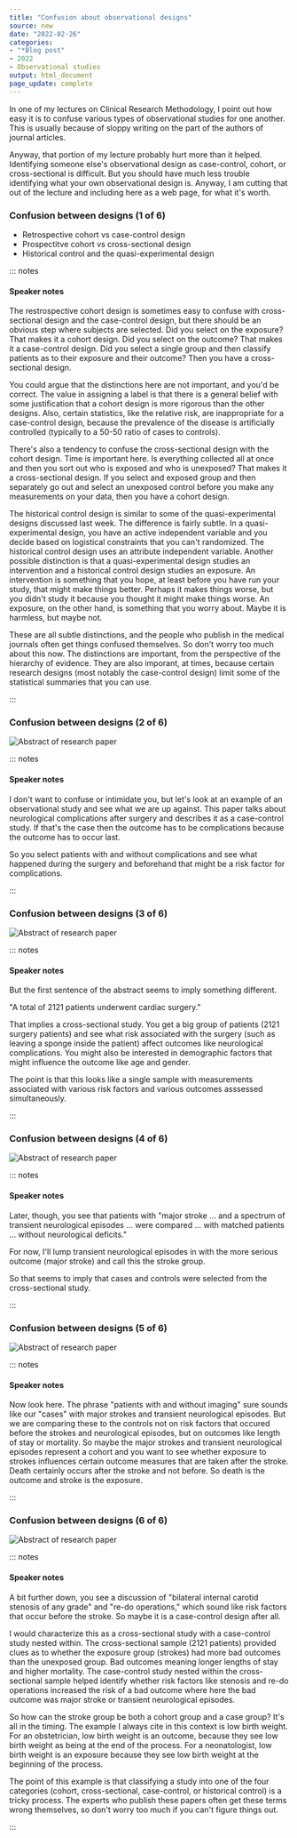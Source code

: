```yaml
---
title: "Confusion about observational designs"
source: new
date: "2022-02-26"
categories:
- "*Blog post"
- 2022
- Observational studies
output: html_document
page_update: complete
---
```


In one of my lectures on Clinical Research Methodology, I point out how easy it is to confuse various types of observational studies for one another. This is usually because of sloppy writing on the part of the authors of journal articles.

Anyway, that portion of my lecture probably hurt more than it helped. Identifying someone else's observational design as case-control, cohort, or cross-sectional is difficult. But you should have much less trouble identifying what your own observational design is. Anyway, I am cutting that out of the lecture and including here as a web page, for what it's worth.

### Confusion between designs (1 of 6)

* Retrospective cohort vs case-control design
* Prospectitve cohort vs cross-sectional design
* Historical control and the quasi-experimental design

::: notes

#### Speaker notes

The restrospective cohort design is sometimes easy to confuse with cross-sectional design and the case-control design, but there should be an obvious step where subjects are selected. Did you select on the exposure? That makes it a cohort design. Did you select on the outcome? That makes it a case-control design. Did you select a single group and then classify patients as to their exposure and their outcome? Then you have a cross-sectional design.

You could argue that the distinctions here are not important, and you'd be correct. The value in assigning a label is that there is a general belief with some justification that a cohort design is more rigorous than the other designs. Also, certain statistics, like the relative risk, are inappropriate for a case-control design, because the prevalence of the disease is artificially controlled (typically to a 50-50 ratio of cases to controls).

There's also a tendency to confuse the cross-sectional design with the cohort design. Time is important here. Is everything collected all at once and then you sort out who is exposed and who is unexposed? That makes it a cross-sectional design. If you select and exposed group and then separately go out and select an unexposed control before you make any measurements on your data, then you have a cohort design.

The historical control design is similar to some of the quasi-experimental designs discussed last week. The difference is fairly subtle. In a quasi-experimental design, you have an active independent variable and you decide based on logistical constraints that you can't randomized. The historical control design uses an attribute independent variable. Another possible distinction is that a quasi-experimental design studies an intervention and a historical control design studies an exposure. An intervention is something that you hope, at least before you have run your study, that might make things better. Perhaps it makes things worse, but you didn't study it because you thought it might make things worse. An exposure, on the other hand, is something that you worry about. Maybe it is harmless, but maybe not.

These are all subtle distinctions, and the people who publish in the medical journals often get things confused themselves. So don't worry too much about this now. The distinctions are important, from the perspective of the hierarchy of evidence. They are also imporant, at times, because certain research designs (most notably the case-control design) limit some of the statistical summaries that you can use.

:::

### Confusion between designs (2 of 6)

![Abstract of research paper](http://www.pmean.com/new-images/22/raffa01.png)

::: notes

#### Speaker notes

I don't want to confuse or intimidate you, but let's look at an example of an observational study and see what we are up against. This paper talks about neurological complications after surgery and describes it as a case-control study. If that's the case then the outcome has to be complications because the outcome has to occur last.

So you select patients with and without complications and see what happened during the surgery and beforehand that might be a risk factor for complications.

:::

### Confusion between designs (3 of 6)

![Abstract of research paper](http://www.pmean.com/new-images/22/raffa02.png)

::: notes

#### Speaker notes

But the first sentence of the abstract seems to imply something different.

"A total of 2121 patients underwent cardiac surgery."

That implies a cross-sectional study. You get a big group of patients (2121 surgery patients) and see what risk associated with the surgery (such as leaving a sponge inside the patient) affect outcomes like neurological complications. You might also be interested in demographic factors that might influence the outcome like age and gender.

The point is that this looks like a single sample with measurements associated with various risk factors and various outcomes asssessed simultaneously.

:::

### Confusion between designs (4 of 6)

![Abstract of research paper](http://www.pmean.com/new-images/22/raffa03.png)

::: notes

#### Speaker notes

Later, though, you see that patients with "major stroke ... and a spectrum of transient neurological episodes ... were compared ... with matched patients ... without neurological deficits."

For now, I'll lump transient neurological episodes in with the more serious outcome (major stroke) and call this the stroke group.

So that seems to imply that cases and controls were selected from the cross-sectional study.

:::

### Confusion between designs (5 of 6)

![Abstract of research paper](http://www.pmean.com/new-images/22/raffa04.png)

::: notes

#### Speaker notes

Now look here. The phrase "patients with and without imaging" sure sounds like our "cases" with major strokes and transient neurological episodes. But we are comparing these to the controls not on risk factors that occured before the strokes and neurological episodes, but on outcomes like length of stay or mortality. So maybe the major strokes and transient neurological episodes represent a cohort and you want to see whether exposure to strokes influences certain outcome measures that are taken after the stroke. Death certainly occurs after the stroke and not before. So death is the outcome and stroke is the exposure.

:::

### Confusion between designs (6 of 6)

![Abstract of research paper](http://www.pmean.com/new-images/22/raffa05.png)

::: notes

#### Speaker notes

A bit further down, you see a discussion of "bilateral internal carotid stenosis of any grade" and "re-do operations," which sound like risk factors that occur before the stroke. So maybe it is a case-control design after all.

I would characterize this as a cross-sectional study with a case-control study nested within. The cross-sectional sample (2121 patients) provided clues as to whether the exposure group (strokes) had more bad outcomes than the unexposed group. Bad outcomes meaning longer lengths of stay and higher mortality. The case-control study nested within the cross-sectional sample helped identify whether risk factors like stenosis and re-do operations increased the risk of a bad outcome where here the bad outcome was major stroke or transient neurological episodes.

So how can the stroke group be both a cohort group and a case group? It's all in the timing. The example I always cite in this context is low birth weight. For an obstetrician, low birth weight is an outcome, because they see low birth weight as being at the end of the process. For a neonatologist, low birth weight is an exposure because they see low birth weight at the beginning of the process.

The point of this example is that classifying a study into one of the four categories (cohort, cross-sectional, case-control, or historical control) is a tricky process. The experts who publish these papers often get these terms wrong themselves, so don't worry too much if you can't figure things out.

:::
